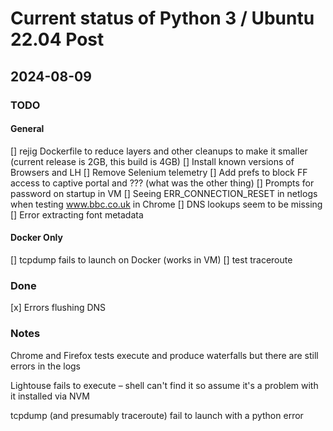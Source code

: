 # Current status of Python 3 / Ubuntu 22.04 Post

## 2024-08-09

### TODO

#### General

[] rejig Dockerfile to reduce layers and other cleanups to make it smaller (current release is 2GB, this build is 4GB)
[] Install known versions of Browsers and LH
[] Remove Selenium telemetry
[] Add prefs to block FF access to captive portal and ??? (what was the other thing)
[] Prompts for password on startup in VM
[] Seeing ERR_CONNECTION_RESET in netlogs when testing www.bbc.co.uk in Chrome
[] DNS lookups seem to be missing
[] Error extracting font metadata


#### Docker Only
[] tcpdump fails to launch on Docker (works in VM)
[] test traceroute

### Done
[x] Errors flushing DNS

### Notes

Chrome and Firefox tests execute and produce waterfalls but there are still errors in the logs

Lightouse fails to execute – shell can't find it so assume it's a problem with it installed via NVM

tcpdump (and presumably traceroute) fail to launch with a python error


